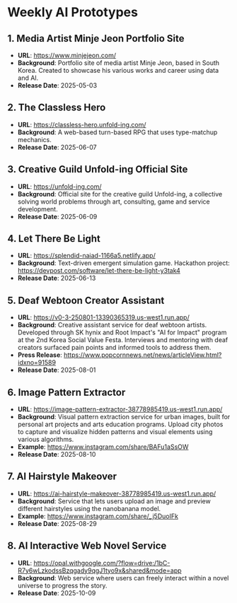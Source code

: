 # Weekly AI Prototypes
## 1. Media Artist Minje Jeon Portfolio Site
- **URL**: https://www.minjejeon.com/
- **Background**: Portfolio site of media artist Minje Jeon, based in South Korea.
  Created to showcase his various works and career using data and AI.
- **Release Date**: 2025-05-03

## 2. The Classless Hero
- **URL**: https://classless-hero.unfold-ing.com/
- **Background**: A web-based turn-based RPG that uses type-matchup mechanics.
- **Release Date**: 2025-06-07

## 3. Creative Guild Unfold-ing Official Site
- **URL**: https://unfold-ing.com/
- **Background**: Official site for the creative guild Unfold-ing, a collective solving world problems
  through art, consulting, game and service development.
- **Release Date**: 2025-06-09

## 4. Let There Be Light
- **URL**: https://splendid-naiad-1166a5.netlify.app/
- **Background**: Text-driven emergent simulation game.
  Hackathon project: https://devpost.com/software/let-there-be-light-y3tak4
- **Release Date**: 2025-06-13

## 5. Deaf Webtoon Creator Assistant
- **URL**: https://v0-3-250801-13390365319.us-west1.run.app/
- **Background**: Creative assistant service for deaf webtoon artists. Developed through SK hynix
  and Root Impact's "AI for Impact" program at the 2nd Korea Social Value Festa. Interviews and
  mentoring with deaf creators surfaced pain points and informed tools to address them.
- **Press Release**: https://www.popcornnews.net/news/articleView.html?idxno=91589
- **Release Date**: 2025-08-01

## 6. Image Pattern Extractor
- **URL**: https://image-pattern-extractor-38778985419.us-west1.run.app/
- **Background**: Visual pattern extraction service for urban images, built for personal art projects
  and arts education programs. Upload city photos to capture and visualize hidden patterns and
  visual elements using various algorithms.
- **Example**: https://www.instagram.com/share/BAFu1aSsOW
- **Release Date**: 2025-08-10

## 7. AI Hairstyle Makeover
- **URL**: https://ai-hairstyle-makeover-38778985419.us-west1.run.app/
- **Background**: Service that lets users upload an image and preview different hairstyles using the nanobanana model.
- **Example**: https://www.instagram.com/share/_j5DuoIFk
- **Release Date**: 2025-08-29

## 8. AI Interactive Web Novel Service
- **URL**: https://opal.withgoogle.com/?flow=drive:/1bC-R7y6wLzkodssBzqgady9qgJ1tyo9x&shared&mode=app
- **Background**: Web service where users can freely interact within a novel universe to progress the story.
- **Release Date**: 2025-10-09
